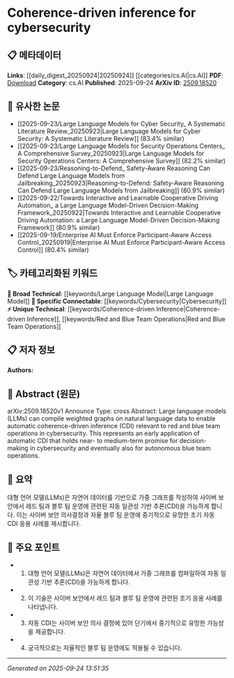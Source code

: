 <!-- KEYWORD_LINKING_METADATA:
{
  "processed_timestamp": "2025-09-24T13:51:35.046765",
  "vocabulary_version": "1.0",
  "selected_keywords": [
    "Large Language Model",
    "Coherence-driven Inference",
    "Cybersecurity",
    "Red and Blue Team Operations"
  ],
  "rejected_keywords": [],
  "similarity_scores": {
    "Large Language Model": 0.85,
    "Coherence-driven Inference": 0.72,
    "Cybersecurity": 0.8,
    "Red and Blue Team Operations": 0.68
  },
  "extraction_method": "AI_prompt_based",
  "budget_applied": true,
  "candidates_json": {
    "candidates": [
      {
        "surface": "Large language models",
        "canonical": "Large Language Model",
        "aliases": [
          "LLM",
          "large-scale language models"
        ],
        "category": "broad_technical",
        "rationale": "Large Language Models are central to the paper's methodology and are a key concept in modern AI research.",
        "novelty_score": 0.45,
        "connectivity_score": 0.88,
        "specificity_score": 0.65,
        "link_intent_score": 0.85
      },
      {
        "surface": "coherence-driven inference",
        "canonical": "Coherence-driven Inference",
        "aliases": [
          "CDI"
        ],
        "category": "unique_technical",
        "rationale": "This is a novel application of inference techniques specific to the paper's context in cybersecurity.",
        "novelty_score": 0.78,
        "connectivity_score": 0.6,
        "specificity_score": 0.82,
        "link_intent_score": 0.72
      },
      {
        "surface": "cybersecurity",
        "canonical": "Cybersecurity",
        "aliases": [
          "information security",
          "cyber defense"
        ],
        "category": "specific_connectable",
        "rationale": "Cybersecurity is the primary domain of application for the discussed techniques, facilitating connections to related works.",
        "novelty_score": 0.3,
        "connectivity_score": 0.85,
        "specificity_score": 0.7,
        "link_intent_score": 0.8
      },
      {
        "surface": "red and blue team operations",
        "canonical": "Red and Blue Team Operations",
        "aliases": [
          "cyber defense strategies"
        ],
        "category": "unique_technical",
        "rationale": "These operations are specific to cybersecurity and are crucial for understanding the paper's application context.",
        "novelty_score": 0.65,
        "connectivity_score": 0.7,
        "specificity_score": 0.78,
        "link_intent_score": 0.68
      }
    ],
    "ban_list_suggestions": [
      "automatic",
      "decision-making",
      "operations"
    ]
  },
  "decisions": [
    {
      "candidate_surface": "Large language models",
      "resolved_canonical": "Large Language Model",
      "decision": "linked",
      "scores": {
        "novelty": 0.45,
        "connectivity": 0.88,
        "specificity": 0.65,
        "link_intent": 0.85
      }
    },
    {
      "candidate_surface": "coherence-driven inference",
      "resolved_canonical": "Coherence-driven Inference",
      "decision": "linked",
      "scores": {
        "novelty": 0.78,
        "connectivity": 0.6,
        "specificity": 0.82,
        "link_intent": 0.72
      }
    },
    {
      "candidate_surface": "cybersecurity",
      "resolved_canonical": "Cybersecurity",
      "decision": "linked",
      "scores": {
        "novelty": 0.3,
        "connectivity": 0.85,
        "specificity": 0.7,
        "link_intent": 0.8
      }
    },
    {
      "candidate_surface": "red and blue team operations",
      "resolved_canonical": "Red and Blue Team Operations",
      "decision": "linked",
      "scores": {
        "novelty": 0.65,
        "connectivity": 0.7,
        "specificity": 0.78,
        "link_intent": 0.68
      }
    }
  ]
}
-->

# Coherence-driven inference for cybersecurity

## 📋 메타데이터

**Links**: [[daily_digest_20250924|20250924]] [[categories/cs.AI|cs.AI]]
**PDF**: [Download](https://arxiv.org/pdf/2509.18520.pdf)
**Category**: cs.AI
**Published**: 2025-09-24
**ArXiv ID**: [2509.18520](https://arxiv.org/abs/2509.18520)

## 🔗 유사한 논문
- [[2025-09-23/Large Language Models for Cyber Security_ A Systematic Literature Review_20250923|Large Language Models for Cyber Security: A Systematic Literature Review]] (83.4% similar)
- [[2025-09-23/Large Language Models for Security Operations Centers_ A Comprehensive Survey_20250923|Large Language Models for Security Operations Centers: A Comprehensive Survey]] (82.2% similar)
- [[2025-09-23/Reasoning-to-Defend_ Safety-Aware Reasoning Can Defend Large Language Models from Jailbreaking_20250923|Reasoning-to-Defend: Safety-Aware Reasoning Can Defend Large Language Models from Jailbreaking]] (80.9% similar)
- [[2025-09-22/Towards Interactive and Learnable Cooperative Driving Automation_ a Large Language Model-Driven Decision-Making Framework_20250922|Towards Interactive and Learnable Cooperative Driving Automation: a Large Language Model-Driven Decision-Making Framework]] (80.9% similar)
- [[2025-09-19/Enterprise AI Must Enforce Participant-Aware Access Control_20250919|Enterprise AI Must Enforce Participant-Aware Access Control]] (80.4% similar)

## 🏷️ 카테고리화된 키워드
**🧠 Broad Technical**: [[keywords/Large Language Model|Large Language Model]]
**🔗 Specific Connectable**: [[keywords/Cybersecurity|Cybersecurity]]
**⚡ Unique Technical**: [[keywords/Coherence-driven Inference|Coherence-driven Inference]], [[keywords/Red and Blue Team Operations|Red and Blue Team Operations]]

## 📋 저자 정보

**Authors:** 

## 📄 Abstract (원문)

arXiv:2509.18520v1 Announce Type: cross 
Abstract: Large language models (LLMs) can compile weighted graphs on natural language data to enable automatic coherence-driven inference (CDI) relevant to red and blue team operations in cybersecurity. This represents an early application of automatic CDI that holds near- to medium-term promise for decision-making in cybersecurity and eventually also for autonomous blue team operations.

## 📝 요약

대형 언어 모델(LLMs)은 자연어 데이터를 기반으로 가중 그래프를 작성하여 사이버 보안에서 레드 팀과 블루 팀 운영에 관련된 자동 일관성 기반 추론(CDI)을 가능하게 합니다. 이는 사이버 보안 의사결정과 자율 블루 팀 운영에 중기적으로 유망한 초기 자동 CDI 응용 사례를 제시합니다.

## 🎯 주요 포인트

- 1. 대형 언어 모델(LLMs)은 자연어 데이터에서 가중 그래프를 컴파일하여 자동 일관성 기반 추론(CDI)을 가능하게 합니다.
- 2. 이 기술은 사이버 보안에서 레드 팀과 블루 팀 운영에 관련된 초기 응용 사례를 나타냅니다.
- 3. 자동 CDI는 사이버 보안 의사 결정에 있어 단기에서 중기적으로 유망한 가능성을 제공합니다.
- 4. 궁극적으로는 자율적인 블루 팀 운영에도 적용될 수 있습니다.


---

*Generated on 2025-09-24 13:51:35*